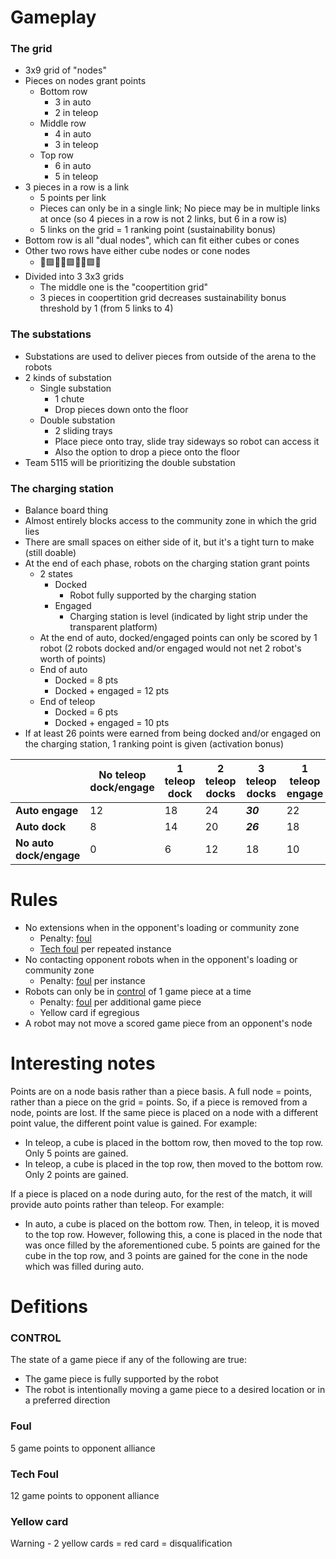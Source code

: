 # Gameplay
### The grid
- 3x9 grid of "nodes"
- Pieces on nodes grant points
    - Bottom row
        - 3 in auto
        - 2 in teleop
    - Middle row
        - 4 in auto
        - 3 in teleop
    - Top row
        - 6 in auto
        - 5 in teleop
- 3 pieces in a row is a link
    - 5 points per link
    - Pieces can only be in a single link; No piece may be in multiple links at once (so 4 pieces in a row is not 2 links, but 6 in a row is)
    - 5 links on the grid = 1 ranking point (sustainability bonus)
- Bottom row is all "dual nodes", which can fit either cubes or cones
- Other two rows have either cube nodes or cone nodes
    - 🔺🟪🔺🔺🟪🔺🔺🟪🔺
- Divided into 3 3x3 grids
    - The middle one is the "coopertition grid"
    - 3 pieces in coopertition grid decreases sustainability bonus threshold by 1 (from 5 links to 4)
### The substations
- Substations are used to deliver pieces from outside of the arena to the robots
- 2 kinds of substation
    - Single substation
        - 1 chute
        - Drop pieces down onto the floor
    - Double substation
        - 2 sliding trays
        - Place piece onto tray, slide tray sideways so robot can access it
        - Also the option to drop a piece onto the floor
- Team 5115 will be prioritizing the double substation
### The charging station
- Balance board thing
- Almost entirely blocks access to the community zone in which the grid lies
- There are small spaces on either side of it, but it's a tight turn to make (still doable)
- At the end of each phase, robots on the charging station grant points
    - 2 states
        - Docked
            - Robot fully supported by the charging station
        - Engaged
            - Charging station is level (indicated by light strip under the transparent platform)
    - At the end of auto, docked/engaged points can only be scored by 1 robot (2 robots docked and/or engaged would not net 2 robot's worth of points)
    - End of auto
        - Docked = 8 pts
        - Docked + engaged = 12 pts
    - End of teleop
        - Docked = 6 pts
        - Docked + engaged = 10 pts
- If at least 26 points were earned from being docked and/or engaged on the charging station, 1 ranking point is given (activation bonus)

|                         | No teleop dock/engage | 1 teleop dock | 2 teleop docks | 3 teleop docks | 1 teleop engage | 2 teleop engage | 3 teleop engage |
|-------------------------|-----------------------|---------------|----------------|----------------|-----------------|-----------------|-----------------|
| **Auto engage**         | 12                    | 18            | 24             | ***30***         | 22              | ***32***          | ***42***          |
| **Auto dock**           | 8                     | 14            | 20             | ***26***         | 18              | ***28***          | ***38***          |
| **No auto dock/engage** | 0                     | 6             | 12             | 18             | 10              | 20              | ***30***          |
# Rules
- No extensions when in the opponent's loading or community zone
    - Penalty: [foul](#foul)
    - [Tech foul](#tech-foul) per repeated instance
- No contacting opponent robots when in the opponent's loading or community zone
    - Penalty: [foul](#foul) per instance
- Robots can only be in [control](#control) of 1 game piece at a time
    - Penalty: [foul](#foul) per additional game piece
    - Yellow card if egregious
- A robot may not move a scored game piece from an opponent's node
# Interesting notes
Points are on a node basis rather than a piece basis. A full node = points, rather than a piece on the grid = points. So, if a piece is removed from a node, points are lost. If the same piece is placed on a node with a different point value, the different point value is gained. For example:  
- In teleop, a cube is placed in the bottom row, then moved to the top row. Only 5 points are gained.
- In teleop, a cube is placed in the top row, then moved to the bottom row. Only 2 points are gained.

If a piece is placed on a node during auto, for the rest of the match, it will provide auto points rather than teleop. For example:
- In auto, a cube is placed on the bottom row. Then, in teleop, it is moved to the top row. However, following this, a cone is placed in the node that was once filled by the aforementioned cube. 5 points are gained for the cube in the top row, and 3 points are gained for the cone in the node which was filled during auto.
# Defitions
### CONTROL
The state of a game piece if any of the following are true:
- The game piece is fully supported by the robot
- The robot is intentionally moving a game piece to a desired location or in a preferred direction
### Foul
5 game points to opponent alliance
### Tech Foul
12 game points to opponent alliance
### Yellow card
Warning - 2 yellow cards = red card = disqualification